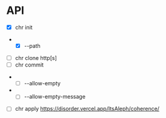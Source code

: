 # API

- [x] chr init
- - [x] --path
- [ ] chr clone http[s]
- [ ] chr commit
- - [ ] --allow-empty <bool>
- - [ ] --allow-empty-message <bool>
- [ ] chr apply https://disorder.vercel.app/ItsAleph/coherence/